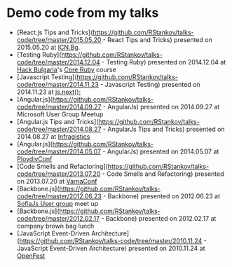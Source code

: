 Demo code from my talks
=================================

* [React.js Tips and Tricks](https://github.com/RStankov/talks-code/tree/master/2015.05.20 - React Tips and Tricks) presented on 2015.05.20 at [ICN.Bg](https://www.icn.bg/).
* [Testing Ruby](https://github.com/RStankov/talks-code/tree/master/2014.12.04 - Testing Ruby) presented on 2014.12.04 at [Hack Bulgaria](https://hackbulgaria.com/)'s [Core Ruby](http://ruby.hackbulgaria.com/) course
* [Javascript Testing](https://github.com/RStankov/talks-code/tree/master/2014.11.23 - Javascript Testing) presented on 2014.11.23 at [js.next();](http://www.jsnext.net/)
* [Angular.js](https://github.com/RStankov/talks-code/tree/master/2014.09.27 - AngularJs) presented on 2014.09.27 at Microsoft User Group Meetup
* [Angular.js Tips and Tricks](https://github.com/RStankov/talks-code/tree/master/2014.08.27 - AngularJs Tips and Tricks) presented on 2014.08.27 at [Infragistics](http://www.infragistics.com/)
* [Angular.js](https://github.com/RStankov/talks-code/tree/master/2014.05.07 - AngularJs) presented on 2014.05.07 at [PlovdivConf](http://plovdivconf.com/)
* [Code Smells and Refactoring](https://github.com/RStankov/talks-code/tree/master/2013.07.20 - Code Smells and Refactoring) presented on 2013.07.20 at [VarnaConf](http://varnaconf.com/)
* [Backbone.js](https://github.com/RStankov/talks-code/tree/master/2012.06.23 - Backbone) presented on 2012.06.23 at [SofiaJs User group](http://sofiajs.org/) meet up
* [Backbone.js](https://github.com/RStankov/talks-code/tree/master/2012.02.17 - Backbone) presented on 2012.02.17 at company brown bag lunch
* [JavaScript Event-Driven Architecture](https://github.com/RStankov/talks-code/tree/master/2010.11.24 - JavaScript Event-Driven Architecture) presented on 2010.11.24 at [OpenFest](http://openfest.org/)
